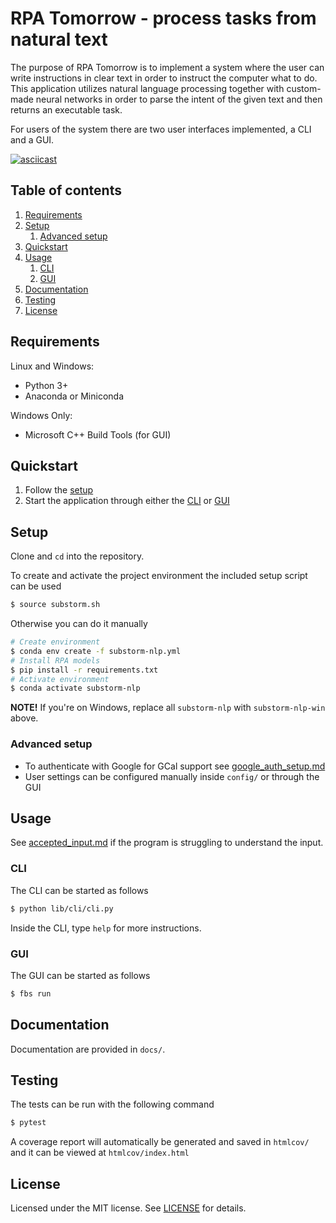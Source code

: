 # RPA Tomorrow - process tasks from natural text

The purpose of RPA Tomorrow is to implement a system where the user can write instructions in clear text in order to instruct the computer what to do. This application utilizes natural language processing together with custom-made neural networks in order to parse the intent of the given text and then returns an executable task.

For users of the system there are two user interfaces implemented, a CLI and a GUI.

[![asciicast](https://asciinema.org/a/NJHkkxjK2dXprr2pV6fb2DXgL.svg)](https://asciinema.org/a/NJHkkxjK2dXprr2pV6fb2DXgL)

## Table of contents
1. [Requirements](#requirements)
2. [Setup](#setup)
    1. [Advanced setup](#advanced-setup)
3. [Quickstart](#quickstart)
4. [Usage](#usage)
    1. [CLI](#cli)
    2. [GUI](#gui)
5. [Documentation](#documentation)
6. [Testing](#testing)
7. [License](#license)

## Requirements

Linux and Windows:
- Python 3+
- Anaconda or Miniconda

Windows Only:
- Microsoft C++ Build Tools (for GUI)

## Quickstart

1. Follow the [setup](#setup)
2. Start the application through either the [CLI](#cli) or [GUI](#gui)

## Setup

Clone and `cd` into the repository.

To create and activate the project environment the included setup script can be used 
```bash
$ source substorm.sh
```

Otherwise you can do it manually
```bash
# Create environment
$ conda env create -f substorm-nlp.yml
# Install RPA models
$ pip install -r requirements.txt
# Activate environment
$ conda activate substorm-nlp
```
**NOTE!** If you're on Windows, replace all `substorm-nlp` with `substorm-nlp-win` above.

### Advanced setup
- To authenticate with Google for GCal support see [google_auth_setup.md](docs/google_auth_setup.md)
- User settings can be configured manually inside `config/` or through the GUI

## Usage


See [accepted_input.md](docs/accepted_input.md) if the program is struggling to understand the input.

### CLI

The CLI can be started as follows
```bash
$ python lib/cli/cli.py
```
Inside the CLI, type `help` for more instructions. 

### GUI

The GUI can be started as follows
```bash
$ fbs run
```

## Documentation

Documentation are provided in `docs/`.


## Testing

The tests can be run with the following command

```bash
$ pytest
```
A coverage report will automatically be generated and saved in `htmlcov/` and it can be viewed at `htmlcov/index.html`

## License

Licensed under the MIT license. See [LICENSE](LICENSE) for details.
